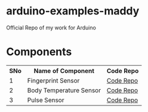 # arduino-examples-maddy
Official Repo of my work for Arduino

# Components

<table>
  <tr>
    <th>SNo</th>
    <th>Name of Component</th>
    <th>Code Repo</th>
  </tr>
  <tr>
    <td>1</td>
    <td>Fingerprint Sensor</td>
    <td><a href="https://github.com/maddydevgits/arduino-examples-maddy/tree/main/fp_sensor">Code Repo</a></td>
  </tr>
  <tr>
    <td>2</td>
    <td>Body Temperature Sensor</td>
    <td><a href="https://github.com/maddydevgits/arduino-examples-maddy/tree/main/body_temperature_sensor">Code Repo</a></td>
  </tr>
  <tr>
    <td>3</td>
    <td>Pulse Sensor</td>
    <td><a href="https://github.com/maddydevgits/arduino-examples-maddy/tree/main/pulse_sensor">Code Repo</a></td>
  </tr>
</table>
